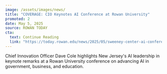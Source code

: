```yaml
---
image: /assets/images/news/
title: "COVERAGE: CIO Keynotes AI Conference at Rowan University"
promoted: 2
date: May 5, 2025
source: ROWAN TODAY
cta:
  text: Continue Reading
  link: "https://today.rowan.edu/news/2025/05/sweeney-center-ai-conference.html"
---
```

Chief Innovation Officer Dave Cole highlights New Jersey's AI leadership in keynote remarks at a Rowan University conference on advancing AI in government, business, and education. 
